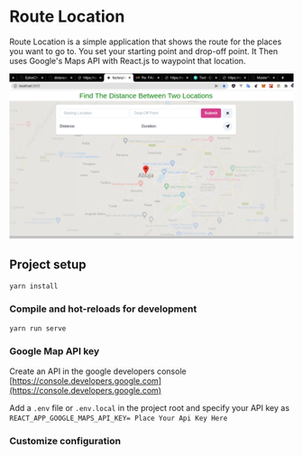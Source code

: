 # Route Location
Route Location is a simple application that shows the route for the places you want to go to. You set your starting point and drop-off point. 
It Then uses Google's Maps API with React.js to waypoint that location.


![Screenshot](src/assets/Route_Location.PNG)

## Project setup
```
yarn install
```

### Compile and hot-reloads for development
```
yarn run serve
```
### Google Map API key
Create an API in the google developers console [https://console.developers.google.com](https://console.developers.google.com)

Add a `.env` file or `.env.local` in the project root and specify your API key as `REACT_APP_GOOGLE_MAPS_API_KEY= Place Your Api Key Here`




### Customize configuration
